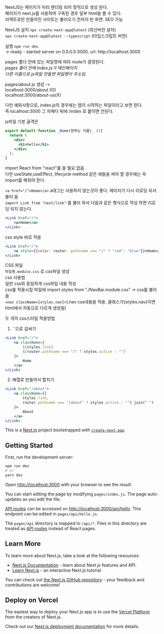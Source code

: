 NextJS는 페이지가 미리 렌더링 되어 정적으로 생성 된다.  
페이지가 next.js를 사용하여 구축된 경우 일부 html을 볼 수 있다.  
리액트로만 만들어진 사이트는 불러오기 전까지 빈 화면.
SEO 가능

NextJS 설치
`npx create-next-app@latest` (최신버전 설치)  
`npx create-next-app@latest --typescript` (타입스크립트 버전)

실행
`npm run dev`  
-> ready - started server on 0.0.0.0:3000, url: http://localhost:3000

pages 폴더 안에 있는 파일명에 따라 route가 결정된다.  
_pages 폴더 안에 index.js가 메인페이지_  
_다른 이름으로 js파일 만들면 파일명이 주소임._ 

pages/about.js 생성 ->  
localhost:3000/about (O)  
localhost:3000/about-us(X)

다만 예외사항으로, index.js의 경우에는 앱이 시작하는 파일이라고 보면 된다.  
즉 localhost:3000 그 자체다 뒤에 /index 로 붙이면 안된다.

js파일 기본 골격은
```jsx
export default function _Home(원하는 이름)_ (){
  return (
    <div>
      <h1>hello</h1>
    </div>
  );
}
```
import React from "react"를 쓸 필요 없음.  
다만 useState,useEffect, lifecycle method 같은 애들을 써야 할 경우에는 꼭 import를 해줘야 한다.


`<a href="/">Home</a>` a태그는 사용하지 않는것이 좋다. 페이지가 다시 리로딩 되서 불러 옴  
`import Link from "next/link"` 를 불러 와서 다음과 같은 형식으로 작성 하면 리로딩 되지 않는다.
```jsx
<Link href="/">
	<a>Home</a>
</Link>
```

css style 바로 적용
```jsx
<Link href="/">
	<a style={{color: router. pathname === "/" ? "red": "blue"}}>Home</a>
</Link>
```

CSS 파일  
`파일명.module.css` 로 css파일 생성  
css 사용법  
일반 css와 동일하게 css파일 내용 작성  
css를 적용시킬 파일에 import styles from "./NavBar.module.css"  -> css를 불러 옴  
`<nav className={styles.nav}>`(.nav css내용을 적용. 클래스가{styles.nav}이면 html에서 자동으로 다르게 생성됨)

두 개의 css스타일 적용방법
1. ``으로 감싸기
```jsx
<Link href="/">
	<a className={`
		${styles.link} 
		${router.pathname === "/" ? styles.active : ""}`
	}>
		Home
	</a>
</Link>
```
2. 배열로 만들어서 합치기
```jsx
<Link href="/about">
	<a className={[
		styles.link, 
		router.pathname === "/about" ? styles.active : ""].join(" ")
	}>
		About
	</a>
</Link>
```





This is a [Next.js](https://nextjs.org/) project bootstrapped with [`create-next-app`](https://github.com/vercel/next.js/tree/canary/packages/create-next-app).

## Getting Started

First, run the development server:

```bash
npm run dev
# or
yarn dev
```

Open [http://localhost:3000](http://localhost:3000) with your browser to see the result.

You can start editing the page by modifying `pages/index.js`. The page auto-updates as you edit the file.

[API routes](https://nextjs.org/docs/api-routes/introduction) can be accessed on [http://localhost:3000/api/hello](http://localhost:3000/api/hello). This endpoint can be edited in `pages/api/hello.js`.

The `pages/api` directory is mapped to `/api/*`. Files in this directory are treated as [API routes](https://nextjs.org/docs/api-routes/introduction) instead of React pages.

## Learn More

To learn more about Next.js, take a look at the following resources:

- [Next.js Documentation](https://nextjs.org/docs) - learn about Next.js features and API.
- [Learn Next.js](https://nextjs.org/learn) - an interactive Next.js tutorial.

You can check out [the Next.js GitHub repository](https://github.com/vercel/next.js/) - your feedback and contributions are welcome!

## Deploy on Vercel

The easiest way to deploy your Next.js app is to use the [Vercel Platform](https://vercel.com/new?utm_medium=default-template&filter=next.js&utm_source=create-next-app&utm_campaign=create-next-app-readme) from the creators of Next.js.

Check out our [Next.js deployment documentation](https://nextjs.org/docs/deployment) for more details.
